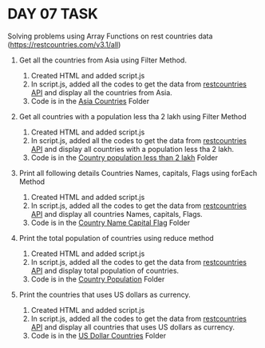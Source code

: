 # DAY 07 TASK

Solving problems using Array Functions on rest countries data (https://restcountries.com/v3.1/all)


1. Get all the countries from Asia using Filter Method.
    1. Created HTML and added script.js
    2. In script.js, added all the codes to get the data from [restcountries API](https://restcountries.com/v3.1/all) and display all the countries from Asia.
    3. Code is in the [Asia Countries](./Asia%20Countries/) Folder

2. Get all countries with a population less tha 2 lakh using Filter Method
    1. Created HTML and added script.js
    2. In script.js, added all the codes to get the data from [restcountries API](https://restcountries.com/v3.1/all) and display all countries with a population less tha 2 lakh.
    3. Code is in the [Country population less than 2 lakh](./Country%20Population%20less%20than%202%20lakh/) Folder

3. Print all following details Countries Names, capitals, Flags using forEach Method
    1. Created HTML and added script.js
    2. In script.js, added all the codes to get the data from [restcountries API](https://restcountries.com/v3.1/all) and display all countries Names, capitals, Flags.
    3. Code is in the [Country Name Capital Flag](./Country%20Name%20Capital%20Flag/) Folder

4. Print the total population of countries using reduce method
    1. Created HTML and added script.js
    2. In script.js, added all the codes to get the data from [restcountries API](https://restcountries.com/v3.1/all) and display total population of countries.
    3. Code is in the [Country Population](./Country%20Population/) Folder

5. Print the countries that uses US dollars as currency.
    1. Created HTML and added script.js
    2. In script.js, added all the codes to get the data from [restcountries API](https://restcountries.com/v3.1/all) and display all countries that uses US dollars as currency.
    3. Code is in the [US Dollar Countries](./US%20Dollar%20Countries/) Folder